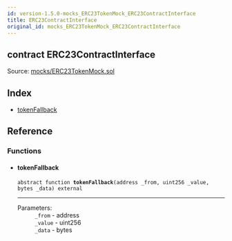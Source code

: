 ```yaml
---
id: version-1.5.0-mocks_ERC23TokenMock_ERC23ContractInterface
title: ERC23ContractInterface
original_id: mocks_ERC23TokenMock_ERC23ContractInterface
---
```


<div class="contract-doc"><div class="contract"><h2 class="contract-header"><span class="contract-kind">contract</span> ERC23ContractInterface</h2><div class="source">Source: <a href="https://github.com/OpenZeppelin/zeppelin-solidity/blob/v1.5.0/contracts/mocks/ERC23TokenMock.sol" target="_blank">mocks/ERC23TokenMock.sol</a></div></div><div class="index"><h2>Index</h2><ul><li><a href="mocks_ERC23TokenMock_ERC23ContractInterface.html#tokenFallback">tokenFallback</a></li></ul></div><div class="reference"><h2>Reference</h2><div class="functions"><h3>Functions</h3><ul><li><div class="item function"><span id="tokenFallback" class="anchor-marker"></span><h4 class="name">tokenFallback</h4><div class="body"><code class="signature"><span>abstract </span>function <strong>tokenFallback</strong><span>(address _from, uint256 _value, bytes _data) </span><span>external </span></code><hr/><dl><dt><span class="label-parameters">Parameters:</span></dt><dd><div><code>_from</code> - address</div><div><code>_value</code> - uint256</div><div><code>_data</code> - bytes</div></dd></dl></div></div></li></ul></div></div></div>
